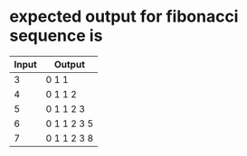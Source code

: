 # expected output for fibonacci sequence is

|Input |Output |
|-----|------|
|3 | 0 1 1|
|4 | 0 1 1 2|
|5 | 0 1 1 2 3|
|6 | 0 1 1 2 3 5|
|7 | 0 1 1 2 3 8|

